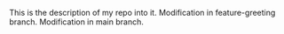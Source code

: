 This is the description of my repo into it.
Modification in feature-greeting branch.
Modification in main branch.